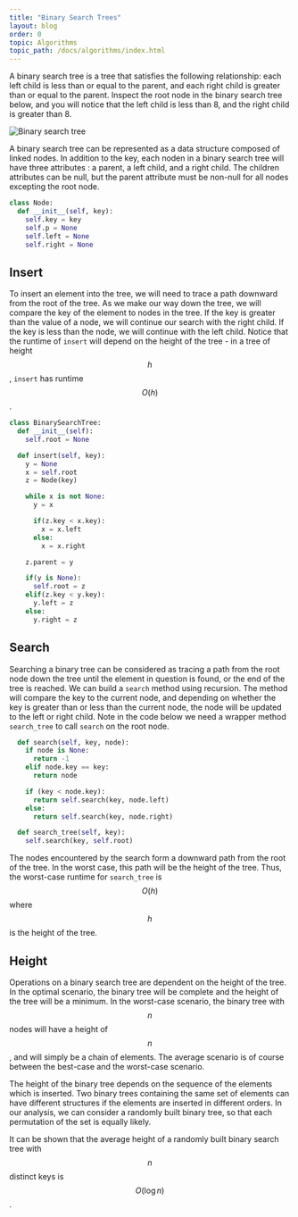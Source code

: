 ```yaml
---
title: "Binary Search Trees"
layout: blog
order: 0
topic: Algorithms
topic_path: /docs/algorithms/index.html
---
```

A binary search tree is a tree that satisfies the following relationship: each left child is less than or equal to the parent, and each right child is greater than or equal to the parent. Inspect the root node in the binary search tree below, and you will notice that the left child is less than 8, and the right child is greater than 8.

<img src="{{ site.baseurl }}/assets/img/docs/algorithms/binary-tree.png" alt="Binary search tree">

A binary search tree can be represented as a data structure composed of linked nodes. In addition to the key, each noden in a binary search tree will have three attributes : a parent, a left child, and a right child. The children attributes can be null, but the parent attribute must be non-null for all nodes excepting the root node.

```python
class Node:
  def __init__(self, key):
    self.key = key
    self.p = None
    self.left = None
    self.right = None
```

## Insert
To insert an element into the tree, we will need to trace a path downward from the root of the tree. As we make our way down the tree, we will compare the key of the element to nodes in the tree. If the key is greater than the value of a node, we will continue our search with the right child. If the key is less than the node, we will continue with the left child. Notice that the runtime of `insert` will depend on the height of the tree - in a tree of height $$ h $$, `insert` has runtime $$ O(h) $$.

```python
class BinarySearchTree:
  def __init__(self):
    self.root = None

  def insert(self, key):
    y = None
    x = self.root
    z = Node(key)

    while x is not None:
      y = x

      if(z.key < x.key):
        x = x.left
      else:
        x = x.right

    z.parent = y

    if(y is None):
      self.root = z
    elif(z.key < y.key):
      y.left = z
    else:
      y.right = z
```

## Search
Searching a binary tree can be considered as tracing a path from the root node down the tree until the element in question is found, or the end of the tree is reached. We can build a `search` method using recursion. The method will compare the key to the current node, and depending on whether the key is greater than or less than the current node, the node will be updated to the left or right child. Note in the code below we need a wrapper method `search_tree` to call `search` on the root node.

```python
  def search(self, key, node):
    if node is None:
      return -1
    elif node.key == key:
      return node

    if (key < node.key):
      return self.search(key, node.left)
    else:
      return self.search(key, node.right)

  def search_tree(self, key):
    self.search(key, self.root)
```

The nodes encountered by the search form a downward path from the root of the tree. In the worst case, this path will be the height of the tree. Thus, the worst-case runtime for `search_tree` is $$ O(h) $$ where $$ h $$ is the height of the tree.

## Height
Operations on a binary search tree are dependent on the height of the tree. In the optimal scenario, the binary tree will be complete and the height of the tree will be a minimum. In the worst-case scenario, the binary tree with $$ n $$ nodes will have a height of $$ n $$, and will simply be a chain of elements. The average scenario is of course between the best-case and the worst-case scenario.

The height of the binary tree depends on the sequence of the elements which is inserted. Two binary trees containing the same set of elements can have different structures if the elements are inserted in different orders. In our analysis, we can consider a randomly built binary tree, so that each permutation of the set is equally likely.

It can be shown that the average height of a randomly built binary search tree with $$ n $$ distinct keys is $$ O(\log n) $$.
